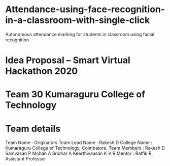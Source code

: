 # Attendance-using-face-recognition-in-a-classroom-with-single-click
Autonomous attendance marking for students in classroom using facial recognition

# Idea Proposal – Smart Virtual Hackathon 2020
# Team 30 Kumaraguru College of Technology
# Team details
Team Name : Originators
Team Lead Name : Rakesh D
College Name : Kumaraguru College of Technology, Coimbatore.
Team Members : Rakesh D 
                         Samvasan P
                                        Mohan A
                         Sridhar A
               Keerthivaasan K V R
Mentor : Raffik R, Assistant Professor
